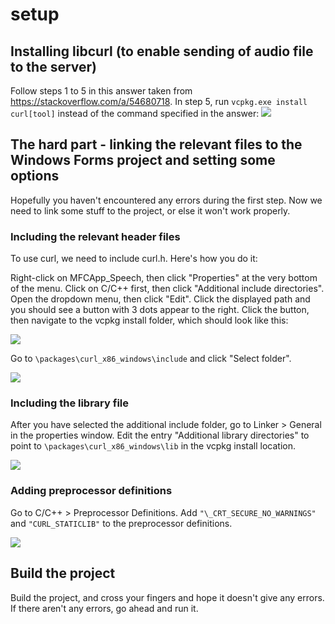 # setup

## Installing libcurl (to enable sending of audio file to the server)

Follow steps 1 to 5 in this answer taken from https://stackoverflow.com/a/54680718. In step 5, run `vcpkg.exe install curl[tool]` instead of the command specified in the answer:
![](https://github.com/denny-git/winform-setup/blob/master/install_libcurl.jpg)

## The hard part - linking the relevant files to the Windows Forms project and setting some options

Hopefully you haven't encountered any errors during the first step. Now we need to link some stuff to the project, or else it won't work properly.

### Including the relevant header files

To use curl, we need to include curl.h. Here's how you do it:

Right-click on MFCApp_Speech, then click "Properties" at the very bottom of the menu. Click on C/C++ first, then click "Additional include directories". Open the dropdown menu, then click "Edit". Click the displayed path and you should see a button with 3 dots appear to the right. Click the button, then navigate to the vcpkg install folder, which should look like this:

![](https://github.com/denny-git/winform-setup/blob/master/vcpkg_install_folder.jpg)

Go to `\packages\curl_x86_windows\include` and click "Select folder".

![](https://github.com/denny-git/winform-setup/blob/master/include_libcurl.jpg)

### Including the library file

After you have selected the additional include folder, go to Linker > General in the properties window. Edit the entry "Additional library directories" to point to `\packages\curl_x86_windows\lib` in the vcpkg install location.

![](https://github.com/denny-git/winform-setup/blob/master/include_curl_library.jpg)

### Adding preprocessor definitions

Go to C/C++ > Preprocessor Definitions. Add `"\_CRT_SECURE_NO_WARNINGS"` and `"CURL_STATICLIB"` to the preprocessor definitions.

![](https://github.com/denny-git/winform-setup/blob/master/definitions.jpg)

## Build the project

Build the project, and cross your fingers and hope it doesn't give any errors. If there aren't any errors, go ahead and run it.
